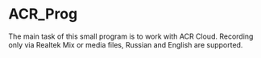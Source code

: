 # ACR_Prog
The main task of this small program is to work with ACR Cloud.
Recording only via Realtek Mix or media files, Russian and English are supported.

